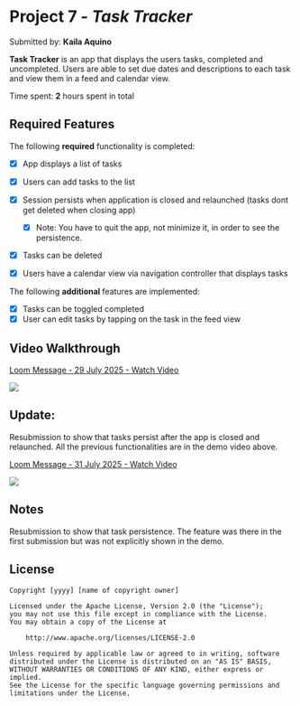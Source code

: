 # Project 7 - *Task Tracker*

Submitted by: **Kaila Aquino**

**Task Tracker** is an app that displays the users tasks, completed and uncompleted. Users are able to set due dates and descriptions to each task and view them in a feed and calendar view. 

Time spent: **2** hours spent in total

## Required Features

The following **required** functionality is completed:

- [X] App displays a list of tasks
- [X] Users can add tasks to the list
- [X] Session persists when application is closed and relaunched (tasks dont get deleted when closing app) 
  - [X] Note: You have to quit the app, not minimize it, in order to see the persistence.
- [X] Tasks can be deleted
- [X] Users have a calendar view via navigation controller that displays tasks	


The following **additional** features are implemented:

- [X] Tasks can be toggled completed
- [X] User can edit tasks by tapping on the task in the feed view

## Video Walkthrough

<div>
    <a href="https://www.loom.com/share/3b982cff54d74959a94d4ad8eba73590">
      <p>Loom Message - 29 July 2025 - Watch Video</p>
    </a>
    <a href="https://www.loom.com/share/3b982cff54d74959a94d4ad8eba73590">
      <img style="max-width:300px;" src="https://cdn.loom.com/sessions/thumbnails/3b982cff54d74959a94d4ad8eba73590-2a3db0823fd1ce63-full-play.gif">
    </a>
  </div>

## Update: 
Resubmission to show that tasks persist after the app is closed and relaunched. All the previous functionalities are in the demo video above. 
<div>
    <a href="https://www.loom.com/share/000e8be762c64a7c908a600f09951e11">
      <p>Loom Message - 31 July 2025 - Watch Video</p>
    </a>
    <a href="https://www.loom.com/share/000e8be762c64a7c908a600f09951e11">
      <img style="max-width:300px;" src="https://cdn.loom.com/sessions/thumbnails/000e8be762c64a7c908a600f09951e11-5126f4dc83ddaccf-full-play.gif">
    </a>
  </div>

## Notes

Resubmission to show that task persistence. The feature was there in the first submission but was not explicitly shown in the demo. 

## License

    Copyright [yyyy] [name of copyright owner]

    Licensed under the Apache License, Version 2.0 (the "License");
    you may not use this file except in compliance with the License.
    You may obtain a copy of the License at

        http://www.apache.org/licenses/LICENSE-2.0

    Unless required by applicable law or agreed to in writing, software
    distributed under the License is distributed on an "AS IS" BASIS,
    WITHOUT WARRANTIES OR CONDITIONS OF ANY KIND, either express or implied.
    See the License for the specific language governing permissions and
    limitations under the License.
